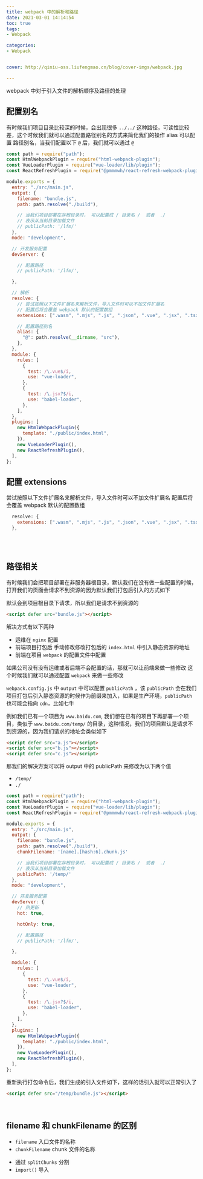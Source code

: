 ```yaml
---
title: webpack 中的解析和路径
date: 2021-03-01 14:14:54
toc: true
tags:
- Webpack

categories:
- Webpack


cover: http://qiniu-oss.liufengmao.cn/blog/cover-imgs/webpack.jpg

---
```

webpack 中对于引入文件的解析顺序及路径的处理

<!-- more -->

## 配置别名
有时候我们项目目录比较深的时候，会出现很多 `../../` 这种路径，可读性比较差，这个时候我们就可以通过配置路径别名的方式来简化我们的操作
alias 可以配置 路径别名，当我们配置以下 `@` 后，我们就可以通过 `@` 

``` js webpack.config.js
const path = require("path");
const HtmlWebpackPlugin = require("html-webpack-plugin");
const VueLoaderPlugin = require("vue-loader/lib/plugin");
const ReactRefreshPlugin = require("@pmmmwh/react-refresh-webpack-plugin");

module.exports = {
  entry: "./src/main.js",
  output: {
    filename: "bundle.js",
    path: path.resolve("./build"),

    // 当我们项目部署在非根目录时， 可以配置成 / 目录名 /  或者  ./
    // 表示从当前目录加载文件
    // publicPath: '/lfm/'
  },
  mode: "development",

  // 开发服务配置
  devServer: {

    // 配置路径
    // publicPath: '/lfm/',

  },

  // 解析
  resolve: {
    // 尝试按照以下文件扩展名来解析文件，导入文件时可以不加文件扩展名
    // 配置后将会覆盖 webpack 默认的配置数组
    extensions: [".wasm", ".mjs", ".js", ".json", ".vue", ".jsx", ".tsx"],

    // 配置路径别名
    alias: {
      "@": path.resolve(__dirname, "src"),
    },
  },
  module: {
    rules: [
      {
        test: /\.vue$/i,
        use: "vue-loader",
      },
      {
        test: /\.jsx?$/i,
        use: "babel-loader",
      },
    ],
  },
  plugins: [
    new HtmlWebpackPlugin({
      template: "./public/index.html",
    }),
    new VueLoaderPlugin(),
    new ReactRefreshPlugin(),
  ],
};

```

## 配置 extensions
尝试按照以下文件扩展名来解析文件，导入文件时可以不加文件扩展名
配置后将会覆盖 webpack 默认的配置数组

``` js webpack.config.js
  resolve: {
    extensions: [".wasm", ".mjs", ".js", ".json", ".vue", ".jsx", ".tsx"],
  },
```
<br/>
<br/>

## 路径相关
有时候我们会把项目部署在非服务器根目录，默认我们在没有做一些配置的时候，打开我们的页面会请求不到资源的因为默认我们打包后引入的方式如下

默认会到项目根目录下请求，所以我们是请求不到资源的


``` html index.html 
<script defer src="bundle.js"></script>
```

解决方式有以下两种
+ 运维在 `nginx` 配置
+ 前端项目打包后 手动修改修改打包后的 `index.html` 中引入静态资源的地址 
+ 前端在项目 `webpack` 的配置文件中配置 

如果公司没有没有运维或者后端不会配置的话，那就可以让前端来做一些修改
这个时候我们就可以通过配置 `webpack` 来做一些修改


`webpack.config.js` 中 `output` 中可以配置 `publicPath` ，该 `publicPath` 会在我们项目打包后引入静态资源的时候作为前缀来加入，如果是生产环境，`publicPath` 也可能会指向 `cdn`，比如七牛

例如我们已有一个项目为 `www.baidu.com`, 我们想在已有的项目下再部署一个项目，类似于 `www.baidu.com/temp/` 的目录，这种情况，我们的项目默认是请求不到资源的，因为我们请求的地址会类似如下

``` html index.html 
<script defer src="a.js"></script>
<script defer src="b.js"></script>
<script defer src="c.js"></script>
```

那我们的解决方案可以将 output 中的 publicPath 来修改为以下两个值
+ `/temp/`
+ `./`


``` js webpack.config.js
const path = require("path");
const HtmlWebpackPlugin = require("html-webpack-plugin");
const VueLoaderPlugin = require("vue-loader/lib/plugin");
const ReactRefreshPlugin = require("@pmmmwh/react-refresh-webpack-plugin");

module.exports = {
  entry: "./src/main.js",
  output: {
    filename: "bundle.js",
    path: path.resolve("./build"),
    chunkFilename: '[name].[hash:6].chunk.js'

    // 当我们项目部署在非根目录时， 可以配置成 / 目录名 /  或者  ./
    // 表示从当前目录加载文件
    publicPath: '/temp/'
  },
  mode: "development",

  // 开发服务配置
  devServer: {
    // 热更新
    hot: true,

    hotOnly: true,

    // 配置路径
    // publicPath: '/lfm/',

  },

  module: {
    rules: [
      {
        test: /\.vue$/i,
        use: "vue-loader",
      },
      {
        test: /\.jsx?$/i,
        use: "babel-loader",
      },
    ],
  },
  plugins: [
    new HtmlWebpackPlugin({
      template: "./public/index.html",
    }),
    new VueLoaderPlugin(),
    new ReactRefreshPlugin(),
  ],
};

```

重新执行打包命令后，我们生成的引入文件如下，这样的话引入就可以正常引入了

``` html index.html 
<script defer src="/temp/bundle.js"></script>
```
<br/>

## filename 和 chunkFilename 的区别
+ `filename` 入口文件的名称
+  `chunkFilename` chunk 文件的名称
  - 通过 `splitChunks` 分割
  - `import()` 导入


<!-- <article class="message is-warning">
  <div class="message-body">
    Lorem ipsum dolor sit amet, consectetur adipiscing elit. <strong>Pellentesque risus mi</strong>, tempus quis placerat ut, porta nec nulla. Vestibulum rhoncus ac ex sit amet fringilla. Nullam gravida purus diam, et dictum <a>felis venenatis</a> efficitur. Aenean ac <em>eleifend lacus</em>, in mollis lectus. Donec sodales, arcu et sollicitudin porttitor, tortor urna tempor ligula, id porttitor mi magna a neque. Donec dui urna, vehicula et sem eget, facilisis sodales sem.
  </div>
</article> -->




